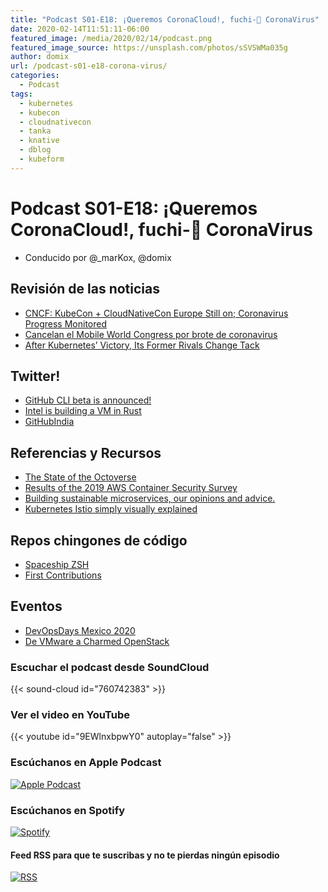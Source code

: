```yaml
---
title: "Podcast S01-E18: ¡Queremos CoronaCloud!, fuchi-💩 CoronaVirus"
date: 2020-02-14T11:51:11-06:00
featured_image: /media/2020/02/14/podcast.png
featured_image_source: https://unsplash.com/photos/sSVSWMa035g
author: domix
url: /podcast-s01-e18-corona-virus/
categories:
  - Podcast
tags:
  - kubernetes
  - kubecon
  - cloudnativecon
  - tanka
  - knative
  - dblog
  - kubeform
---
```


# Podcast S01-E18: ¡Queremos CoronaCloud!, fuchi-💩 CoronaVirus

- Conducido por @_marKox, @domix


## Revisión de las noticias

- [CNCF: KubeCon + CloudNativeCon Europe Still on; Coronavirus Progress Monitored](https://thenewstack.io/cncf-kubecon-cloudnativecon-europe-still-on-coronavirus-progress-monitored/)
- [Cancelan el Mobile World Congress por brote de coronavirus](https://www.elfinanciero.com.mx/tech/cancelan-el-mobile-world-congress-por-brote-de-coronavirus)
- [After Kubernetes’ Victory, Its Former Rivals Change Tack](https://www.datacenterknowledge.com/business/after-kubernetes-victory-its-former-rivals-change-tack)

## Twitter!

- [GitHub CLI beta is announced!](https://twitter.com/nerdneha/status/1227638416587673601)
- [Intel is building a VM in Rust](https://twitter.com/sadisticsystems/status/1227538297184047104)
- [GitHubIndia](https://twitter.com/GitHubIndia/status/1227612009165811714)

## Referencias y Recursos

- [The State of the Octoverse](https://octoverse.github.com/)
- [Results of the 2019 AWS Container Security Survey](https://aws.amazon.com/blogs/containers/results-of-the-2019-aws-container-security-survey/)
- [Building sustainable microservices, our opinions and advice.](https://building.echo.co.uk/microservices-opinions-and-advice/)
- [Kubernetes Istio simply visually explained](https://itnext.io/kubernetes-istio-simply-visually-explained-58a7d158b83f)

## Repos chingones de código

- [Spaceship ZSH](https://github.com/denysdovhan/spaceship-prompt)
- [First Contributions](https://github.com/firstcontributions/first-contributions)

## Eventos

- [DevOpsDays Mexico 2020](https://devopsdays.org/events/2020-guadalajara/welcome/)
- [De VMware a Charmed OpenStack](https://ubuntu.com/engage/es/vmware-a-charmed-openstack)


### Escuchar el podcast desde SoundCloud

{{< sound-cloud id="760742383" >}}


### Ver el video en YouTube

{{< youtube id="9EWlnxbpwY0" autoplay="false" >}}

### Escúchanos en Apple Podcast

[![Apple Podcast](/US_UK_Apple_Podcasts_Listen_Badge_RGB.svg)](https://podcasts.apple.com/mx/podcast/cloud-native-mx/id1470528646)

### Escúchanos en Spotify

[![Spotify](/spotify-podcast-badge-blk-grn-330x80.png)](https://open.spotify.com/show/4PQyVjzcDQuELxi3aNO86e)


#### Feed RSS para que te suscribas y no te pierdas ningún episodio

[![RSS](/RSS_Feed_Icon.jpg)](http://feeds.soundcloud.com/users/soundcloud:users:393589416/sounds.rss)